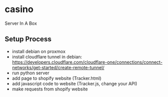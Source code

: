 # casino
Server In A Box

## Setup Process
- install debian on proxmox
- install cloudflare tunnel in debian: https://developers.cloudflare.com/cloudflare-one/connections/connect-networks/get-started/create-remote-tunnel/
- run python server
- add page to shopify website (Tracker.html)
- add javascript code to website (Tracker.js, change your API)
- make requests from shopify website
